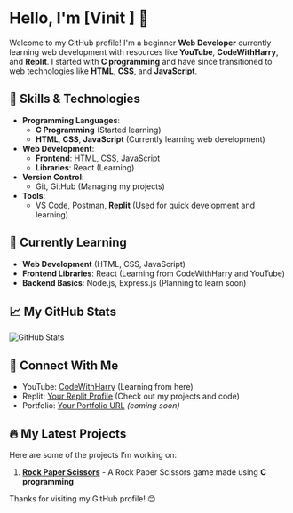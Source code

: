 # Hello, I'm [Vinit ] 👋
Welcome to my GitHub profile! I'm a beginner **Web Developer** currently learning web development with resources like **YouTube**, **CodeWithHarry**, and **Replit**. I started with **C programming** and have since transitioned to web technologies like **HTML**, **CSS**, and **JavaScript**.

## 🚀 Skills & Technologies

- **Programming Languages**:
  - **C Programming** (Started learning)
  - **HTML**, **CSS**, **JavaScript** (Currently learning web development)
- **Web Development**:
  - **Frontend**: HTML, CSS, JavaScript
  - **Libraries**: React (Learning)
- **Version Control**:
  - Git, GitHub (Managing my projects)
- **Tools**: 
  - VS Code, Postman, **Replit** (Used for quick development and learning)

## 🌱 Currently Learning

- **Web Development** (HTML, CSS, JavaScript)
- **Frontend Libraries**: React (Learning from CodeWithHarry and YouTube)
- **Backend Basics**: Node.js, Express.js (Planning to learn soon)

## 📈 My GitHub Stats
![GitHub Stats](https://github-readme-stats.vercel.app/api?username=vinit63&show_icons=true&hide_title=true&hide=prs&count_private=true&theme=dark)

## 🔗 Connect With Me

- YouTube: [CodeWithHarry](https://www.youtube.com/c/CodeWithHarry) (Learning from here)
- Replit: [Your Replit Profile](https://replit.com/@tanishkm2006) (Check out my projects and code)
- Portfolio: [Your Portfolio URL](https://yourportfolio.com) *(coming soon)*

## 🔥 My Latest Projects

Here are some of the projects I’m working on:
1. [**Rock Paper Scissors**](https://replit.com/@tanishkm2006/C) - A Rock Paper Scissors game made using **C programming**

Thanks for visiting my GitHub profile! 😊